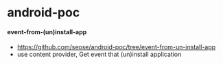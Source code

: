 # android-poc
#### event-from-(un)install-app
 - https://github.com/seose/android-poc/tree/event-from-un-install-app
 - use content provider, Get event that (un)install application
